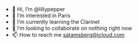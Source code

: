 - 👋 Hi, I’m @lillypepper
- 👀 I’m interested in Paris
- 🌱 I’m currently learning the Clarinet
- 💞️ I’m looking to collaborate on nothing right now
- 📫 How to reach me satamsberg@icloud.com

<!---
lillypepper/lillypepper is a ✨ special ✨ repository because its `README.md` (this file) appears on your GitHub profile.
You can click the Preview link to take a look at your changes.
--->
